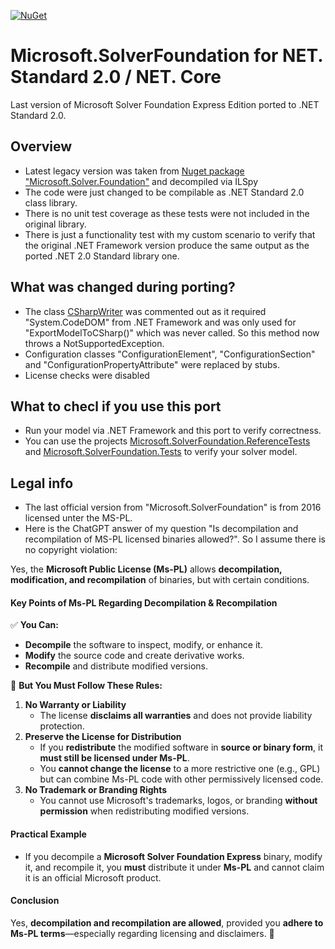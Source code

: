 
[![NuGet](https://img.shields.io/nuget/v/Reloaded.SolverFoundation.svg)](https://www.nuget.org/packages/Reloaded.SolverFoundation/)

# Microsoft.SolverFoundation for NET. Standard 2.0 / NET. Core
Last version of Microsoft Solver Foundation Express Edition ported to .NET Standard 2.0.

## Overview
- Latest legacy version was taken from [Nuget package "Microsoft.Solver.Foundation"](https://www.nuget.org/packages/Microsoft.Solver.Foundation)  and decompiled via ILSpy
- The code were just changed to be compilable as .NET Standard 2.0 class library.
- There is no unit test coverage as these tests were not included in the original library.
- There is just a functionality test with my custom scenario to verify that the original .NET Framework version produce the same output as the ported .NET 2.0 Standard library one.

## What was changed during porting?
- The class [CSharpWriter](https://github.com/Ralf1108/MicrosoftSolverFoundationReloaded/blob/main/src/Microsoft.SolverFoundation/Services/CSharpWriter.cs) was commented out as it required "System.CodeDOM" from .NET Framework and was only used for "ExportModelToCSharp()" which was never called. So this method now throws a NotSupportedException.
- Configuration classes "ConfigurationElement", "ConfigurationSection" and "ConfigurationPropertyAttribute" were replaced by stubs.
- License checks were disabled

## What to checl if you use this port
- Run your model via .NET Framework and this port to verify correctness.
- You can use the projects [Microsoft.SolverFoundation.ReferenceTests](https://github.com/Ralf1108/MicrosoftSolverFoundationReloaded/tree/main/src/Microsoft.SolverFoundation.ReferenceTests) and [Microsoft.SolverFoundation.Tests](https://github.com/Ralf1108/MicrosoftSolverFoundationReloaded/tree/main/src/Microsoft.SolverFoundation.Tests) to verify your solver model.

## Legal info
- The last official version from "Microsoft.SolverFoundation" is from 2016 licensed unter the MS-PL.
- Here is the ChatGPT answer of my question "Is decompilation and recompilation of MS-PL licensed binaries allowed?". So I assume there is no copyright violation:

Yes, the **Microsoft Public License (Ms-PL)** allows **decompilation, modification, and recompilation** of binaries, but with certain conditions.

#### **Key Points of Ms-PL Regarding Decompilation & Recompilation**
✅ **You Can:**
-   **Decompile** the software to inspect, modify, or enhance it.
-   **Modify** the source code and create derivative works.
-   **Recompile** and distribute modified versions.
 
🚫 **But You Must Follow These Rules:**
1.  **No Warranty or Liability**    
    -   The license **disclaims all warranties** and does not provide liability protection.
2.  **Preserve the License for Distribution**    
    -   If you **redistribute** the modified software in **source or binary form**, it **must still be licensed under Ms-PL**.
    -   You **cannot change the license** to a more restrictive one (e.g., GPL) but can combine Ms-PL code with other permissively licensed code.
3.  **No Trademark or Branding Rights**    
    -   You cannot use Microsoft's trademarks, logos, or branding **without permission** when redistributing modified versions.
#### **Practical Example**
-   If you decompile a **Microsoft Solver Foundation Express** binary, modify it, and recompile it, you **must** distribute it under **Ms-PL** and cannot claim it is an official Microsoft product.
#### **Conclusion**
Yes, **decompilation and recompilation are allowed**, provided you **adhere to Ms-PL terms**—especially regarding licensing and disclaimers. 🚀
